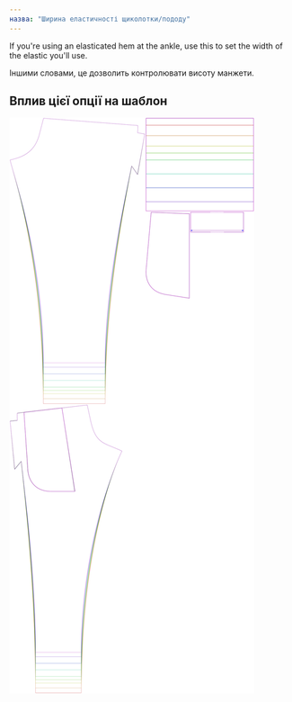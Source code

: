 ```yaml
---
назва: "Ширина еластичності щиколотки/пододу"
---
```


If you're using an elasticated hem at the ankle, use this to set the width of the elastic you'll use.

Іншими словами, це дозволить контролювати висоту манжети.

## Вплив цієї опції на шаблон

![На цьому зображенні показано вплив цієї опції шляхом накладання декількох варіантів, які мають різне значення для цієї опції](paco_ankleelastic_sample.svg "Вплив цієї опції на шаблон")

